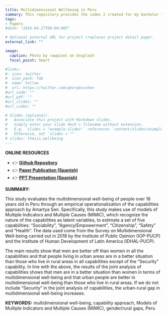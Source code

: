 ```yaml
---
title: Multidimensional Wellbeing in Peru
summary: This repository provides the codes I created for my bachelor thesis called Assessing multidimensional well-being in Peru, An empirical operationalization of the capabilities approach through the estimation of Multiple Indicator and Multiple Cause Models . I used Survey on Multidimensional Wellbeing. This dataset was provided by Instituto de Desarrollo Humano de America Latina (IDHAL-PUCP).
tags:
- Papers
#date: "2016-04-27T00:00:00Z"

# Optional external URL for project (replaces project detail page).
external_link: ""

image:
  caption: Photo by rawpixel on Unsplash
  focal_point: Smart

#links:
#- icon: twitter
#  icon_pack: fab
#  name: Follow
#  url: https://twitter.com/georgecushen
#url_code: ""
#url_pdf: ""
#url_slides: ""
#url_video: ""

# Slides (optional).
#   Associate this project with Markdown slides.
#   Simply enter your slide deck's filename without extension.
#   E.g. `slides = "example-slides"` references `content/slides/example-slides.md`.
#   Otherwise, set `slides = ""`.
# slides: thesis_wellbeing
---
```


**ONLINE RESOURCES**

- 👉 [**Github Repository**](https://github.com/Yoseph10/Multidimensional_Wellbeing_Peru/)
- 👉 [**Paper Publication (Spanish)**](https://tesis.pucp.edu.pe/repositorio/handle/20.500.12404/21560)
- 👉 [**PPT Presentation (Spanish)**](https://tesis.pucp.edu.pe/repositorio/handle/20.500.12404/21560)

**SUMMARY:**

This study evaluates the multidimensional well-being of people over 18 years old in Peru through an empirical operationalization of the capabilities approach by Amartya Sen. Specifically, this study makes use of models of Multiple Indicators and Multiple Causes (MIMIC), which recognize the nature of the capabilities as latent variables, to estimate a set of five capabilities: “Sociability”, “Agency/Empowerment”, “Citizenship”, “Safety” and “Health”. The data used come from the Survey on Multidimensional Well-being carried out in 2018 by the Institute of Public Opinion (IOP-PUCP) and the Institute of Human Development of Latin America (IDHAL-PUCP). 

The main results show that men are better off than women in all the capabilities and that people living in urban areas are in a better situation than those who live in rural areas in all capabilities except of the “Security” capability. In line with the above, the results of the joint analysis of capabilities shows that men are in a better situation than women in terms of multidimensional well-being and that urban people are better in multidimensional  well-being than those who live in rural areas. If we do not include “Security” in the joint analysis of capabilities, the urban-rural gap in multidimensional well-being increases.


**KEYWORDS:** multidimensional well-being, capability approach, Models of Multiple Indicators and Multiple Causes (MIMIC), gender/rural gaps, Peru
